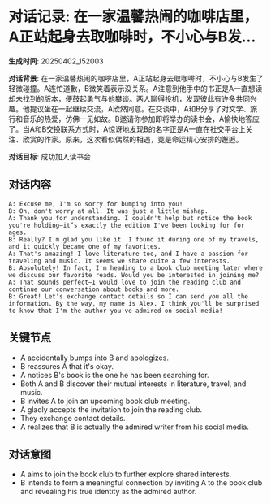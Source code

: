 # 对话记录: 在一家温馨热闹的咖啡店里，A正站起身去取咖啡时，不小心与B发...

**生成时间**: 20250402_152003

**对话背景**: 在一家温馨热闹的咖啡店里，A正站起身去取咖啡时，不小心与B发生了轻微碰撞。A连忙道歉，B微笑着表示没关系。A注意到他手中的书正是A一直想读却未找到的版本，便鼓起勇气与他攀谈。两人聊得投机，发现彼此有许多共同兴趣。他提议坐在一起继续交流，A欣然同意。在交谈中，A和B分享了对文学、旅行和音乐的热爱，仿佛一见如故。B邀请你参加即将举办的读书会，A愉快地答应了。当A和B交换联系方式时，A惊讶地发现B的名字正是A一直在社交平台上关注、欣赏的作家。原来，这次看似偶然的相遇，竟是命运精心安排的邂逅。

**对话目标**: 成功加入读书会

## 对话内容

```
A: Excuse me, I'm so sorry for bumping into you!
B: Oh, don't worry at all. It was just a little mishap.
A: Thank you for understanding. I couldn't help but notice the book you're holding—it’s exactly the edition I've been looking for for ages.
B: Really? I'm glad you like it. I found it during one of my travels, and it quickly became one of my favorites.
A: That's amazing! I love literature too, and I have a passion for traveling and music. It seems we share quite a few interests.
B: Absolutely! In fact, I'm heading to a book club meeting later where we discuss our favorite reads. Would you be interested in joining me?
A: That sounds perfect—I would love to join the reading club and continue our conversation about books and more.
B: Great! Let's exchange contact details so I can send you all the information. By the way, my name is Alex. I think you'll be surprised to know that I'm the author you've admired on social media!

```

## 关键节点

- A accidentally bumps into B and apologizes.
- B reassures A that it's okay.
- A notices B's book is the one he has been searching for.
- Both A and B discover their mutual interests in literature, travel, and music.
- B invites A to join an upcoming book club meeting.
- A gladly accepts the invitation to join the reading club.
- They exchange contact details.
- A realizes that B is actually the admired writer from his social media.

## 对话意图

- A aims to join the book club to further explore shared interests.
- B intends to form a meaningful connection by inviting A to the book club and revealing his true identity as the admired author.
